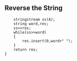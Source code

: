 ## Reverse the String

```string Solution::solve(string A) {
    stringstream ss(A);
    string word,res;
    ss>>res;
    while(ss>>word)
    {
        res.insert(0,word+" ");
    }
    return res;
}
```
